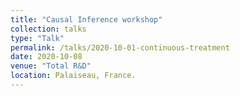 ```yaml
---
title: "Causal Inference workshop"
collection: talks
type: "Talk"
permalink: /talks/2020-10-01-continuous-treatment
date: 2020-10-08
venue: "Total R&D"
location: Palaiseau, France.
---
```

